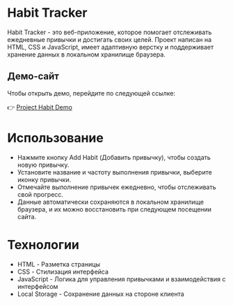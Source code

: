 # Habit Tracker

Habit Tracker - это веб-приложение, которое помогает отслеживать ежедневные привычки и достигать своих целей. Проект написан на HTML, CSS и JavaScript, имеет адаптивную верстку и поддерживает хранение данных в локальном хранилище браузера.

## Демо-сайт
Чтобы открыть демо, перейдите по следующей ссылке:

👉 [Project Habit Demo](https://prostodashaaa.github.io/ProjectHabits/)

# Использование
 - Нажмите кнопку Add Habit (Добавить привычку), чтобы создать новую привычку.
 - Установите название и частоту выполнения привычки, выберите иконку привычки.
 - Отмечайте выполнение привычек ежедневно, чтобы отслеживать свой прогресс.
 - Данные автоматически сохраняются в локальном хранилище браузера, и их можно восстановить при следующем посещении сайта.
   
# Технологии
 - HTML - Разметка страницы
 - CSS - Стилизация интерфейса
 - JavaScript - Логика для управления привычками и взаимодействия с интерфейсом 
 - Local Storage - Сохранение данных на стороне клиента
